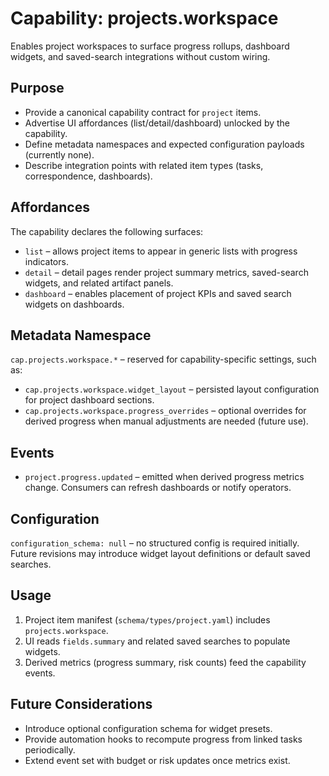 # Capability: projects.workspace

Enables project workspaces to surface progress rollups, dashboard widgets, and saved-search integrations without custom wiring.

## Purpose
- Provide a canonical capability contract for `project` items.
- Advertise UI affordances (list/detail/dashboard) unlocked by the capability.
- Define metadata namespaces and expected configuration payloads (currently none).
- Describe integration points with related item types (tasks, correspondence, dashboards).

## Affordances
The capability declares the following surfaces:
- `list` – allows project items to appear in generic lists with progress indicators.
- `detail` – detail pages render project summary metrics, saved-search widgets, and related artifact panels.
- `dashboard` – enables placement of project KPIs and saved search widgets on dashboards.

## Metadata Namespace
`cap.projects.workspace.*` – reserved for capability-specific settings, such as:
- `cap.projects.workspace.widget_layout` – persisted layout configuration for project dashboard sections.
- `cap.projects.workspace.progress_overrides` – optional overrides for derived progress when manual adjustments are needed (future use).

## Events
- `project.progress.updated` – emitted when derived progress metrics change. Consumers can refresh dashboards or notify operators.

## Configuration
`configuration_schema: null` – no structured config is required initially. Future revisions may introduce widget layout definitions or default saved searches.

## Usage
1. Project item manifest (`schema/types/project.yaml`) includes `projects.workspace`.
2. UI reads `fields.summary` and related saved searches to populate widgets.
3. Derived metrics (progress summary, risk counts) feed the capability events.

## Future Considerations
- Introduce optional configuration schema for widget presets.
- Provide automation hooks to recompute progress from linked tasks periodically.
- Extend event set with budget or risk updates once metrics exist.
